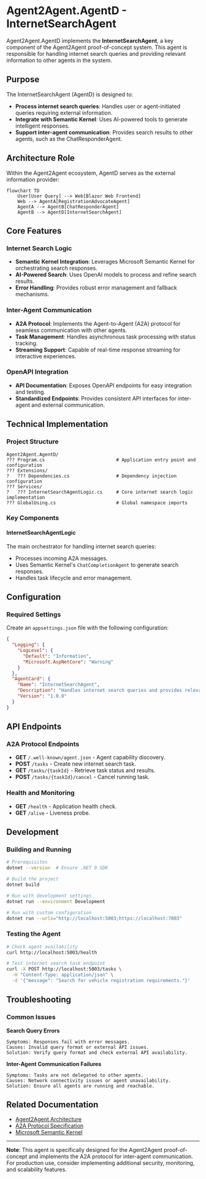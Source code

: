 # Agent2Agent.AgentD - InternetSearchAgent

Agent2Agent.AgentD implements the **InternetSearchAgent**, a key component of the Agent2Agent proof-of-concept system. This agent is responsible for handling internet search queries and providing relevant information to other agents in the system.

## Purpose

The InternetSearchAgent (AgentD) is designed to:

- **Process internet search queries**: Handles user or agent-initiated queries requiring external information.
- **Integrate with Semantic Kernel**: Uses AI-powered tools to generate intelligent responses.
- **Support inter-agent communication**: Provides search results to other agents, such as the ChatResponderAgent.

## Architecture Role

Within the Agent2Agent ecosystem, AgentD serves as the external information provider:

```mermaid
flowchart TD
    User[User Query] --> Web[Blazor Web Frontend]
    Web --> AgentA[RegistrationAdvocateAgent]
    AgentA --> AgentB[ChatResponderAgent]
    AgentB --> AgentD[InternetSearchAgent]
```

## Core Features

### Internet Search Logic
- **Semantic Kernel Integration**: Leverages Microsoft Semantic Kernel for orchestrating search responses.
- **AI-Powered Search**: Uses OpenAI models to process and refine search results.
- **Error Handling**: Provides robust error management and fallback mechanisms.

### Inter-Agent Communication
- **A2A Protocol**: Implements the Agent-to-Agent (A2A) protocol for seamless communication with other agents.
- **Task Management**: Handles asynchronous task processing with status tracking.
- **Streaming Support**: Capable of real-time response streaming for interactive experiences.

### OpenAPI Integration
- **API Documentation**: Exposes OpenAPI endpoints for easy integration and testing.
- **Standardized Endpoints**: Provides consistent API interfaces for inter-agent and external communication.

## Technical Implementation

### Project Structure

```
Agent2Agent.AgentD/
??? Program.cs                          # Application entry point and configuration
??? Extensions/
?   ??? Dependencies.cs                 # Dependency injection configuration
??? Services/
?   ??? InternetSearchAgentLogic.cs     # Core internet search logic implementation
??? GlobalUsing.cs                      # Global namespace imports
```

### Key Components

#### **InternetSearchAgentLogic**
The main orchestrator for handling internet search queries:

- Processes incoming A2A messages.
- Uses Semantic Kernel's `ChatCompletionAgent` to generate search responses.
- Handles task lifecycle and error management.

## Configuration

### Required Settings

Create an `appsettings.json` file with the following configuration:

```json
{
  "Logging": {
    "LogLevel": {
      "Default": "Information",
      "Microsoft.AspNetCore": "Warning"
    }
  },
  "AgentCard": {
    "Name": "InternetSearchAgent",
    "Description": "Handles internet search queries and provides relevant information to other agents",
    "Version": "1.0.0"
  }
}
```

## API Endpoints

### A2A Protocol Endpoints

- **GET** `/.well-known/agent.json` - Agent capability discovery.
- **POST** `/tasks` - Create new internet search task.
- **GET** `/tasks/{taskId}` - Retrieve task status and results.
- **POST** `/tasks/{taskId}/cancel` - Cancel running task.

### Health and Monitoring

- **GET** `/health` - Application health check.
- **GET** `/alive` - Liveness probe.

## Development

### Building and Running

```bash
# Prerequisites
dotnet --version  # Ensure .NET 9 SDK

# Build the project
dotnet build

# Run with development settings
dotnet run --environment Development

# Run with custom configuration
dotnet run --urls="http://localhost:5003;https://localhost:7003"
```

### Testing the Agent

```bash
# Check agent availability
curl http://localhost:5003/health

# Test internet search task endpoint
curl -X POST http://localhost:5003/tasks \
  -H "Content-Type: application/json" \
  -d '{"message": "Search for vehicle registration requirements."}'
```

## Troubleshooting

### Common Issues

**Search Query Errors**
```
Symptoms: Responses fail with error messages.
Causes: Invalid query format or external API issues.
Solution: Verify query format and check external API availability.
```

**Inter-Agent Communication Failures**
```
Symptoms: Tasks are not delegated to other agents.
Causes: Network connectivity issues or agent unavailability.
Solution: Ensure all agents are running and reachable.
```

## Related Documentation

- [Agent2Agent Architecture](../Docs/architecture.md)
- [A2A Protocol Specification](https://a2aproject.github.io/A2A/v0.2.5/)
- [Microsoft Semantic Kernel](https://learn.microsoft.com/en-us/semantic-kernel/)

---

**Note**: This agent is specifically designed for the Agent2Agent proof-of-concept and implements the A2A protocol for inter-agent communication. For production use, consider implementing additional security, monitoring, and scalability features.